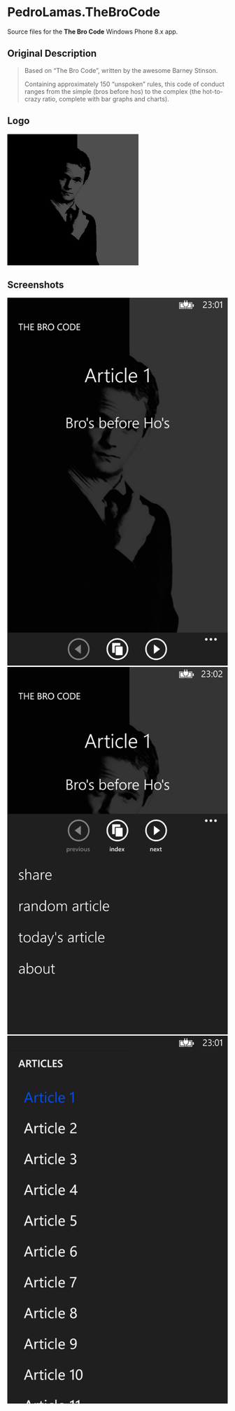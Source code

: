 # PedroLamas.TheBroCode

Source files for the **The Bro Code** Windows Phone 8.x app.

## Original Description

> Based on “The Bro Code”, written by the awesome Barney Stinson.
>
> Containing approximately 150 “unspoken” rules, this code of conduct ranges from the simple (bros before hos) to the complex (the hot-to-crazy ratio, complete with bar graphs and charts).

## Logo

![TheBroCode_300x300.png](assets/TheBroCode_300x300.png)

## Screenshots

![wp_ss_20130724_0003.png](assets/wp_ss_20130724_0003.png)
![wp_ss_20130724_0004.png](assets/wp_ss_20130724_0004.png)
![wp_ss_20130724_0005.png](assets/wp_ss_20130724_0005.png)
